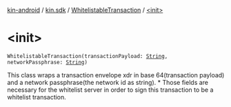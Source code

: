 [kin-android](../../index.md) / [kin.sdk](../index.md) / [WhitelistableTransaction](index.md) / [&lt;init&gt;](./-init-.md)

# &lt;init&gt;

`WhitelistableTransaction(transactionPayload: `[`String`](https://kotlinlang.org/api/latest/jvm/stdlib/kotlin/-string/index.html)`, networkPassphrase: `[`String`](https://kotlinlang.org/api/latest/jvm/stdlib/kotlin/-string/index.html)`)`

This class wraps a transaction envelope xdr in base 64(transaction payload)
and a network passphrase(the network id as string). *
Those fields are necessary for the whitelist server in order to sign this transaction to be a whitelist transaction.

